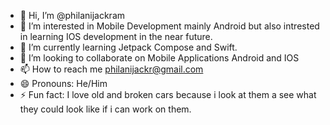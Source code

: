 - 👋 Hi, I’m @philanijackram
- 👀 I’m interested in Mobile Development mainly Android but also intrested in learning IOS development in the near future.
- 🌱 I’m currently learning Jetpack Compose and Swift.
- 💞️ I’m looking to collaborate on Mobile Applications Android and IOS
- 📫 How to reach me philanijackr@gmail.com
- 😄 Pronouns: He/Him
- ⚡ Fun fact: I love old and broken cars because i look at them a see what they could look like if i can work on them.

<!---
philanijackram/philanijackram is a ✨ special ✨ repository because its `README.md` (this file) appears on your GitHub profile.
You can click the Preview link to take a look at your changes.
--->
